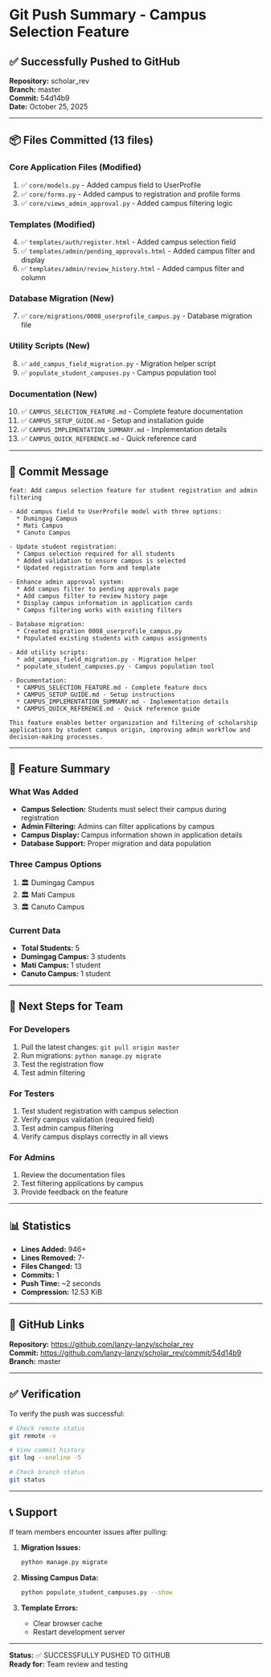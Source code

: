 # Git Push Summary - Campus Selection Feature

## ✅ Successfully Pushed to GitHub

**Repository:** scholar_rev  
**Branch:** master  
**Commit:** 54d14b9  
**Date:** October 25, 2025

---

## 📦 Files Committed (13 files)

### Core Application Files (Modified)
1. ✅ `core/models.py` - Added campus field to UserProfile
2. ✅ `core/forms.py` - Added campus to registration and profile forms
3. ✅ `core/views_admin_approval.py` - Added campus filtering logic

### Templates (Modified)
4. ✅ `templates/auth/register.html` - Added campus selection field
5. ✅ `templates/admin/pending_approvals.html` - Added campus filter and display
6. ✅ `templates/admin/review_history.html` - Added campus filter and column

### Database Migration (New)
7. ✅ `core/migrations/0008_userprofile_campus.py` - Database migration file

### Utility Scripts (New)
8. ✅ `add_campus_field_migration.py` - Migration helper script
9. ✅ `populate_student_campuses.py` - Campus population tool

### Documentation (New)
10. ✅ `CAMPUS_SELECTION_FEATURE.md` - Complete feature documentation
11. ✅ `CAMPUS_SETUP_GUIDE.md` - Setup and installation guide
12. ✅ `CAMPUS_IMPLEMENTATION_SUMMARY.md` - Implementation details
13. ✅ `CAMPUS_QUICK_REFERENCE.md` - Quick reference card

---

## 📝 Commit Message

```
feat: Add campus selection feature for student registration and admin filtering

- Add campus field to UserProfile model with three options:
  * Dumingag Campus
  * Mati Campus
  * Canuto Campus

- Update student registration:
  * Campus selection required for all students
  * Added validation to ensure campus is selected
  * Updated registration form and template

- Enhance admin approval system:
  * Add campus filter to pending approvals page
  * Add campus filter to review history page
  * Display campus information in application cards
  * Campus filtering works with existing filters

- Database migration:
  * Created migration 0008_userprofile_campus.py
  * Populated existing students with campus assignments

- Add utility scripts:
  * add_campus_field_migration.py - Migration helper
  * populate_student_campuses.py - Campus population tool

- Documentation:
  * CAMPUS_SELECTION_FEATURE.md - Complete feature docs
  * CAMPUS_SETUP_GUIDE.md - Setup instructions
  * CAMPUS_IMPLEMENTATION_SUMMARY.md - Implementation details
  * CAMPUS_QUICK_REFERENCE.md - Quick reference guide

This feature enables better organization and filtering of scholarship
applications by student campus origin, improving admin workflow and
decision-making processes.
```

---

## 🎯 Feature Summary

### What Was Added
- **Campus Selection:** Students must select their campus during registration
- **Admin Filtering:** Admins can filter applications by campus
- **Campus Display:** Campus information shown in application details
- **Database Support:** Proper migration and data population

### Three Campus Options
1. 🏛️ Dumingag Campus
2. 🏛️ Mati Campus
3. 🏛️ Canuto Campus

### Current Data
- **Total Students:** 5
- **Dumingag Campus:** 3 students
- **Mati Campus:** 1 student
- **Canuto Campus:** 1 student

---

## 🚀 Next Steps for Team

### For Developers
1. Pull the latest changes: `git pull origin master`
2. Run migrations: `python manage.py migrate`
3. Test the registration flow
4. Test admin filtering

### For Testers
1. Test student registration with campus selection
2. Verify campus validation (required field)
3. Test admin campus filtering
4. Verify campus displays correctly in all views

### For Admins
1. Review the documentation files
2. Test filtering applications by campus
3. Provide feedback on the feature

---

## 📊 Statistics

- **Lines Added:** 946+
- **Lines Removed:** 7-
- **Files Changed:** 13
- **Commits:** 1
- **Push Time:** ~2 seconds
- **Compression:** 12.53 KiB

---

## 🔗 GitHub Links

**Repository:** https://github.com/lanzy-lanzy/scholar_rev  
**Commit:** https://github.com/lanzy-lanzy/scholar_rev/commit/54d14b9  
**Branch:** master

---

## ✅ Verification

To verify the push was successful:

```bash
# Check remote status
git remote -v

# View commit history
git log --oneline -5

# Check branch status
git status
```

---

## 📞 Support

If team members encounter issues after pulling:

1. **Migration Issues:**
   ```bash
   python manage.py migrate
   ```

2. **Missing Campus Data:**
   ```bash
   python populate_student_campuses.py --show
   ```

3. **Template Errors:**
   - Clear browser cache
   - Restart development server

---

**Status:** ✅ SUCCESSFULLY PUSHED TO GITHUB  
**Ready for:** Team review and testing
